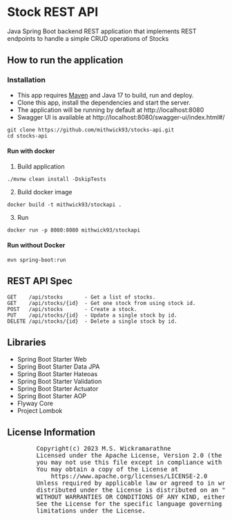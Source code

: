 # Stock REST API

Java Spring Boot backend REST application that implements REST endpoints to handle a simple CRUD operations of Stocks

## How to run the application

### Installation

* This app requires [Maven](https://maven.apache.org/download.cgi) and Java 17 to build, run and deploy.
* Clone this app, install the dependencies and start the server.
* The application will be running by default at http://localhost:8080
* Swagger UI is available at http://localhost:8080/swagger-ui/index.html#/

```
git clone https://github.com/mithwick93/stocks-api.git
cd stocks-api
```

#### Run with docker

1. Build application

```
./mvnw clean install -DskipTests
```

2. Build docker image

```
docker build -t mithwick93/stockapi .
```

3. Run

```
docker run -p 8080:8080 mithwick93/stockapi
```

#### Run without Docker

```
mvn spring-boot:run
```

## REST API Spec

```
GET    /api/stocks       - Get a list of stocks.
GET    /api/stocks/{id}  - Get one stock from using stock id.
POST   /api/stocks       - Create a stock.
PUT    /api/stocks/{id}  - Update a single stock by id.
DELETE /api/stocks/{id}  - Delete a single stock by id.
```

## Libraries

* Spring Boot Starter Web
* Spring Boot Starter Data JPA
* Spring Boot Starter Hateoas
* Spring Boot Starter Validation
* Spring Boot Starter Actuator
* Spring Boot Starter AOP
* Flyway Core
* Project Lombok

## License Information

<pre>
        Copyright(c) 2023 M.S. Wickramarathne
        Licensed under the Apache License, Version 2.0 (the "License");
        you may not use this file except in compliance with the License.
        You may obtain a copy of the License at
            https://www.apache.org/licenses/LICENSE-2.0
        Unless required by applicable law or agreed to in writing, software
        distributed under the License is distributed on an "AS IS" BASIS,
        WITHOUT WARRANTIES OR CONDITIONS OF ANY KIND, either express or implied.
        See the License for the specific language governing permissions and
        limitations under the License.
</pre>
